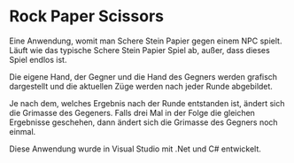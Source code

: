 # Rock Paper Scissors

Eine Anwendung, womit man Schere Stein Papier gegen einem NPC spielt. Läuft wie das typische Schere Stein Papier Spiel ab, außer, dass dieses Spiel endlos ist.

Die eigene Hand, der Gegner und die Hand des Gegners werden grafisch dargestellt und die aktuellen Züge werden nach jeder Runde abgebildet.

Je nach dem, welches Ergebnis nach der Runde entstanden ist, ändert sich die Grimasse des Gegeners.
Falls drei Mal in der Folge die gleichen Ergebnisse geschehen, dann ändert sich die Grimasse des Gegners noch einmal. 

Diese Anwendung wurde in Visual Studio mit .Net und C# entwickelt.
